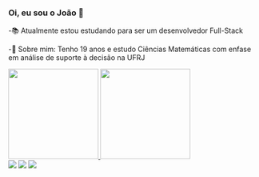 ### Oi, eu sou o João 🤠

-📚 Atualmente estou estudando para ser um desenvolvedor Full-Stack

-🤠 Sobre mim: Tenho 19 anos e estudo Ciências Matemáticas com enfase em análise de suporte à decisão na UFRJ

<a href="https://github.com/joaolukaos">
  <img height="180em" src="https://github-readme-stats.vercel.app/api?username=joaolukaos&show_icons=true&theme=dracula&include_all_commits=true&count_private=true"/>
  <img height="180em" src="https://github-readme-stats.vercel.app/api/top-langs/?username=joaolukaos&layout=compact&langs_count=7&theme=dracula"/>
</div>

<div> 
  <a href="https://www.instagram.com/joaoluka_/" target="_blank"><img src="https://img.shields.io/badge/-Instagram-%23E4405F?style=for-the-badge&logo=instagram&logoColor=white" target="_blank"></a>
  <a href = "mailto:joaolukaoliveira07@gmail.com"><img src="https://img.shields.io/badge/-Gmail-%23333?style=for-the-badge&logo=gmail&logoColor=white" target="_blank"></a>
  <a href="https://www.linkedin.com/in/jo%C3%A3o-luka-de-oliveira-ba482a1ba/" target="_blank"><img src="https://img.shields.io/badge/-LinkedIn-%230077B5?style=for-the-badge&logo=linkedin&logoColor=white" target="_blank"></a> 

